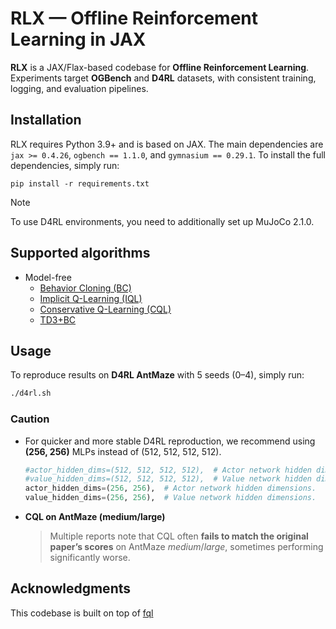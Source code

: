 # RLX — Offline Reinforcement Learning in JAX

**RLX** is a JAX/Flax-based codebase for **Offline Reinforcement Learning**.  
Experiments target **OGBench** and **D4RL** datasets, with consistent training, logging, and evaluation pipelines.

## Installation

RLX requires Python 3.9+ and is based on JAX. The main dependencies are `jax >= 0.4.26`, `ogbench == 1.1.0`, and `gymnasium == 0.29.1`. To install the full dependencies, simply run:

```shell
pip install -r requirements.txt
```

> [!NOTE]
> To use D4RL environments, you need to additionally set up MuJoCo 2.1.0.


## Supported algorithms

- Model-free
    - [Behavior Cloning (BC)](./agents/bc.py)
    - [Implicit Q-Learning (IQL)](https://arxiv.org/pdf/2110.06169)
    - [Conservative Q-Learning (CQL)](https://arxiv.org/pdf/2006.04779)
    - [TD3+BC](https://arxiv.org/pdf/2106.06860)

## Usage

To reproduce results on **D4RL AntMaze** with 5 seeds (0–4), simply run:
```bash
./d4rl.sh
```



### Caution

- For quicker and more stable D4RL reproduction, we recommend using **(256, 256)** MLPs instead of (512, 512, 512, 512). 

    ```python
    #actor_hidden_dims=(512, 512, 512, 512),  # Actor network hidden dimensions.
    #value_hidden_dims=(512, 512, 512, 512),  # Value network hidden dimensions.
    actor_hidden_dims=(256, 256),  # Actor network hidden dimensions.
    value_hidden_dims=(256, 256),  # Value network hidden dimensions.
    ```

- **CQL on AntMaze (medium/large)**
    > Multiple reports note that CQL often **fails to match the original paper’s scores** on AntMaze *medium*/*large*, sometimes performing significantly worse.



## Acknowledgments

This codebase is built on top of [fql](https://github.com/seohongpark/fql)